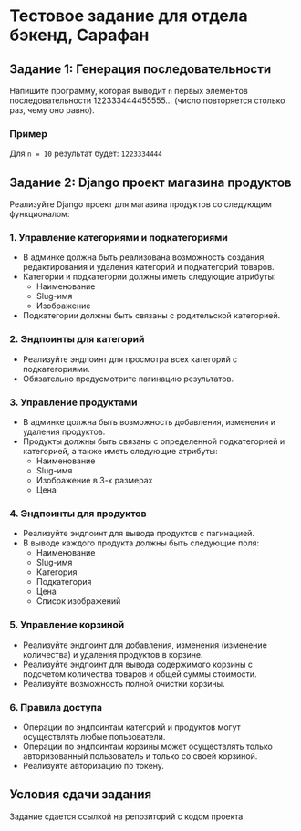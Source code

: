 # Тестовое задание для отдела бэкенд, Сарафан

## Задание 1: Генерация последовательности

Напишите программу, которая выводит `n` первых элементов последовательности 122333444455555… (число повторяется столько раз, чему оно равно).

### Пример

Для `n = 10` результат будет: `1223334444`

## Задание 2: Django проект магазина продуктов

Реализуйте Django проект для магазина продуктов со следующим функционалом:

### 1. Управление категориями и подкатегориями

- В админке должна быть реализована возможность создания, редактирования и удаления категорий и подкатегорий товаров.
- Категории и подкатегории должны иметь следующие атрибуты:
  - Наименование
  - Slug-имя
  - Изображение
- Подкатегории должны быть связаны с родительской категорией.

### 2. Эндпоинты для категорий

- Реализуйте эндпоинт для просмотра всех категорий с подкатегориями.
- Обязательно предусмотрите пагинацию результатов.

### 3. Управление продуктами

- В админке должна быть возможность добавления, изменения и удаления продуктов.
- Продукты должны быть связаны с определенной подкатегорией и категорией, а также иметь следующие атрибуты:
  - Наименование
  - Slug-имя
  - Изображение в 3-х размерах
  - Цена

### 4. Эндпоинты для продуктов

- Реализуйте эндпоинт для вывода продуктов с пагинацией.
- В выводе каждого продукта должны быть следующие поля:
  - Наименование
  - Slug-имя
  - Категория
  - Подкатегория
  - Цена
  - Список изображений

### 5. Управление корзиной

- Реализуйте эндпоинт для добавления, изменения (изменение количества) и удаления продуктов в корзине.
- Реализуйте эндпоинт для вывода содержимого корзины с подсчетом количества товаров и общей суммы стоимости.
- Реализуйте возможность полной очистки корзины.

### 6. Правила доступа

- Операции по эндпоинтам категорий и продуктов могут осуществлять любые пользователи.
- Операции по эндпоинтам корзины может осуществлять только авторизованный пользователь и только со своей корзиной.
- Реализуйте авторизацию по токену.

## Условия сдачи задания

Задание сдается ссылкой на репозиторий с кодом проекта.
